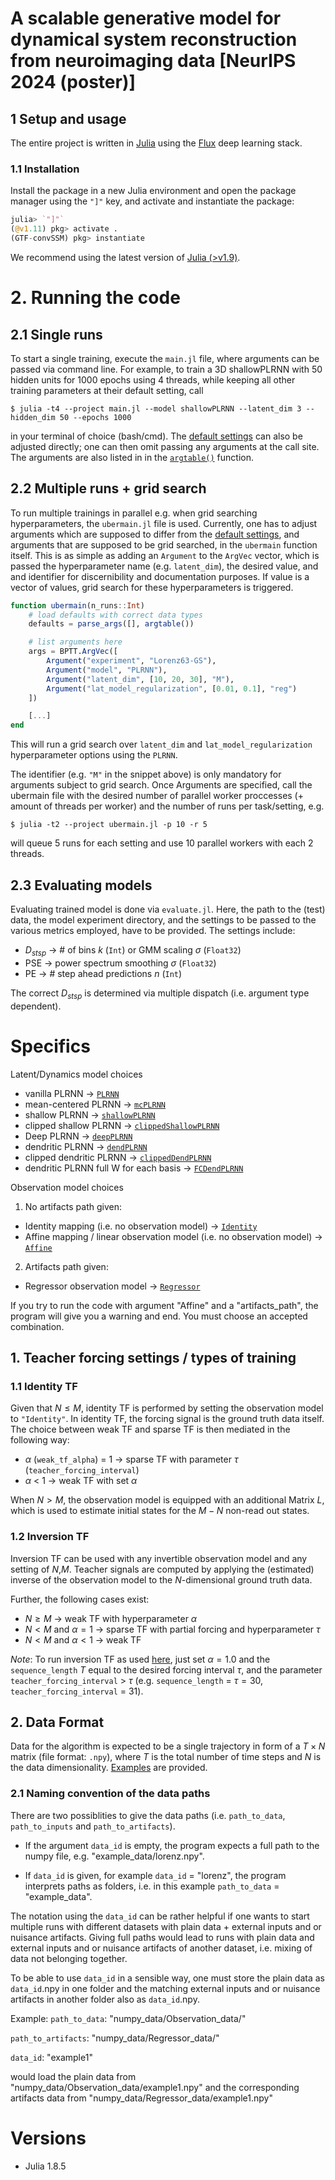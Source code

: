 # A scalable generative model for dynamical system reconstruction from neuroimaging data [NeurIPS 2024 (poster)]

## 1 Setup and usage
The entire project is written in [Julia](https://julialang.org/) using the [Flux](https://fluxml.ai/Flux.jl/stable/) deep learning stack.
### 1.1 Installation
Install the package in a new Julia environment and open the package manager using the `"]"` key, and activate and instantiate the package:
```julia
julia> `"]"`
(@v1.11) pkg> activate .
(GTF-convSSM) pkg> instantiate
```
We recommend using the latest version of [Julia (>v1.9)](https://julialang.org/downloads/).

# 2. Running the code
## 2.1 Single runs
To start a single training, execute the `main.jl` file, where arguments can be passed via command line. For example, to train a 3D shallowPLRNN with 50 hidden units for 1000 epochs using 4 threads, while keeping all other training parameters at their default setting, call
```
$ julia -t4 --project main.jl --model shallowPLRNN --latent_dim 3 --hidden_dim 50 --epochs 1000
```
in your terminal of choice (bash/cmd). The [default settings](settings/defaults.json) can also be adjusted directly; one can then omit passing any arguments at the call site. The arguments are also listed in  in the [`argtable()`](src/parsing.jl) function.

## 2.2 Multiple runs + grid search
To run multiple trainings in parallel e.g. when grid searching hyperparameters, the `ubermain.jl` file is used. Currently, one has to adjust arguments which are supposed to differ from the [default settings](settings/defaults.json), and arguments that are supposed to be grid searched, in the `ubermain` function itself. This is as simple as adding an `Argument` to the `ArgVec` vector, which is passed the hyperparameter name (e.g. `latent_dim`), the desired value, and and identifier for discernibility and documentation purposes. If value is a vector of values, grid search for these hyperparameters is triggered. 
```Julia
function ubermain(n_runs::Int)
    # load defaults with correct data types
    defaults = parse_args([], argtable())

    # list arguments here
    args = BPTT.ArgVec([
        Argument("experiment", "Lorenz63-GS"),
        Argument("model", "PLRNN"),
        Argument("latent_dim", [10, 20, 30], "M"),
        Argument("lat_model_regularization", [0.01, 0.1], "reg")
    ])

    [...]
end
```
This will run a grid search over `latent_dim` and `lat_model_regularization` hyperparameter options using the `PLRNN`.

The identifier (e.g. `"M"` in the snippet above) is only mandatory for arguments subject to grid search. Once Arguments are specified, call the ubermain file with the desired number of parallel worker proccesses (+ amount of threads per worker) and the number of runs per task/setting, e.g.
```{.sh}
$ julia -t2 --project ubermain.jl -p 10 -r 5
```
will queue 5 runs for each setting and use 10 parallel workers with each 2 threads.

## 2.3 Evaluating models
Evaluating trained model is done via `evaluate.jl`. Here, the path to the (test) data, the model experiment directory, and the settings to be passed to the various metrics employed, have to be provided. The settings include:

- $D_{stsp}$ &rarr;  # of bins $k$ (`Int`) or GMM scaling $\sigma$ (`Float32`) 
- PSE &rarr; power spectrum smoothing $\sigma$ (`Float32`)
- PE &rarr; # step ahead predictions $n$ (`Int`)

The correct $D_{stsp}$ is determined via multiple dispatch (i.e. argument type dependent).

# Specifics
Latent/Dynamics model choices
- vanilla PLRNN &rarr; [`PLRNN`](src/models/vanilla_plrnn.jl)
- mean-centered PLRNN &rarr; [`mcPLRNN`](src/models/vanilla_plrnn.jl)
- shallow PLRNN &rarr; [`shallowPLRNN`](src/models/shallow_plrnn.jl)
- clipped shallow PLRNN &rarr; [`clippedShallowPLRNN`](src/models/shallow_plrnn.jl)
- Deep PLRNN &rarr; [`deepPLRNN`](src/models/deep_plrnn.jl)
- dendritic PLRNN &rarr; [`dendPLRNN`](src/models/dendritic_plrnn.jl)
- clipped dendritic PLRNN &rarr; [`clippedDendPLRNN`](src/models/dendritic_plrnn.jl)
- dendritic PLRNN full W for each basis &rarr; [`FCDendPLRNN`](src/models/dendritic_plrnn.jl)

Observation model choices
1. No artifacts path given:
- Identity mapping (i.e. no observation model) &rarr; [`Identity`](src/models/affine.jl)
- Affine mapping / linear observation model (i.e. no observation model) &rarr; [`Affine`](src/models/affine.jl)
2. Artifacts path given:
- Regressor observation model  &rarr; [`Regressor`](src/models/regressor.jl)

If you try to run the code with argument "Affine" and a "artifacts_path", the program will give you a warning and end. You must choose an accepted combination.

## 1. Teacher forcing settings / types of training
### 1.1 Identity TF
Given that $N \leq M$, identity TF is performed by setting the observation model to `"Identity"`. In identity TF, the forcing signal is the ground truth data itself. The choice between weak TF and sparse TF is then mediated in the following way:
- $\alpha$ (`weak_tf_alpha`) = 1 &rarr; sparse TF with parameter $\tau$ (`teacher_forcing_interval`)
- $\alpha$ < 1 &rarr; weak TF with set $\alpha$

When $N > M$, the observation model is equipped with an additional Matrix $L$, which is used to estimate initial states for the $M-N$ non-read out states.

### 1.2 Inversion TF
Inversion TF can be used with any invertible observation model and any setting of $N$,$M$. Teacher signals are computed by applying the (estimated) inverse of the observation model to the $N$-dimensional ground truth data.

Further, the following cases exist:
- $N \geq M$ &rarr; weak TF with hyperparameter $\alpha$
- $N < M$ and $\alpha = 1$ &rarr; sparse TF with partial forcing and hyperparameter $\tau$
- $N < M$ and $\alpha < 1$ &rarr; weak TF
  
*Note*: To run inversion TF as used [here](https://arxiv.org/abs/2110.07238), just set $\alpha = 1.0$ and the `sequence_length` $T$ equal to the desired forcing interval $\tau$, and the parameter `teacher_forcing_interval` > $\tau$ (e.g. `sequence_length` = $\tau = 30$, `teacher_forcing_interval` = 31).

## 2. Data Format
Data for the algorithm is expected to be a single trajectory in form of a $T \times N$ matrix (file format: `.npy`), where $T$ is the total number of time steps and $N$ is the data dimensionality. [Examples](example_data/) are provided.

### 2.1 Naming convention of the data paths
There are two possiblities to give the data paths (i.e. `path_to_data`, `path_to_inputs` and `path_to_artifacts`).

- If the argument `data_id` is empty, the program expects a full path to the numpy file, e.g. "example_data/lorenz.npy".

- If `data_id` is given, for example `data_id` = "lorenz", the program interprets paths as folders, i.e. in this example
`path_to_data` = "example_data".

The notation using the `data_id` can be rather helpful if one wants to start multiple runs with different datasets with plain data + external inputs and or nuisance artifacts. Giving full paths would lead to runs with plain data and external inputs and or nuisance artifacts of another dataset, i.e. mixing of data not belonging together.

To be able to use `data_id` in a sensible way, one must store the plain data as `data_id`.npy in one folder and the matching external inputs and or nuisance artifacts in another folder also as `data_id`.npy.

Example:
`path_to_data`: "numpy_data/Observation_data/"

`path_to_artifacts`: "numpy_data/Regressor_data/"

`data_id`: "example1"

would load the plain data from "numpy_data/Observation_data/example1.npy" and the corresponding artifacts data from "numpy_data/Regressor_data/example1.npy"


# Versions
- Julia 1.8.5
